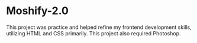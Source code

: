 # Moshify-2.0
This project was practice and helped refine my frontend development skills, utilizing HTML and CSS primarily. This project also required Photoshop.
